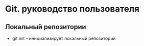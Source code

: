 # Git. руководство пользователя
## Локальный репозитории 
* git init - инициализирует локальный репозиторий